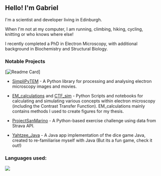 ## Hello! I'm Gabriel 

I'm a scientist and developer living in Edinburgh. 

When I'm not at my computer, I am running, climbing, hiking, cycling, knitting or who knows where else! 

I recently completed a PhD in Electron Microscopy, with additional background in Biochemistry and Structural Biology.


### Notable Projects

[![Readme Card](https://github-readme-stats.vercel.app/api/pin/?username=gabriel-ing&repo=SimpliPyTEM)]

 - [SimpliPyTEM](https://github.com/gabriel-ing/SimpliPyTEM) - A Python library for processing and analysing electron microscopy images and movies. 

 - [EM_calculations](https://github.com/gabriel-ing/EM_calculations) and [CTF_sim](https://github.com/gabriel-ing/CTF_sim) - Python Scripts and notebooks for calculating and simulating various concepts within electron microscopy (including the Contrast Transfer Function). EM_calculations mainly contains methods I used to create figures for my thesis.

 - [ProjectSanMarino](https://github.com/gabriel-ing/ProjectSanMarino) - A Python-based exercise challenge using data from Strava API.

 - [Yahtzee_Java](https://github.com/gabriel-ing/Yahtzee_Java) - A Java app implementation of the dice game Java, created to re-familiarise myself with Java (But its a fun game, check it out!) 


### Languages used:
<p align="left">
  <a href="https://github.com/anuraghazra/github-readme-stats">
    <img src="https://github-readme-stats.vercel.app/api/top-langs/?username=gabriel-ing&layout=compact&langs_count=8&theme=tokyonight&size_weight=0.2&count_weight=0.5" />
  </a>
</p>
